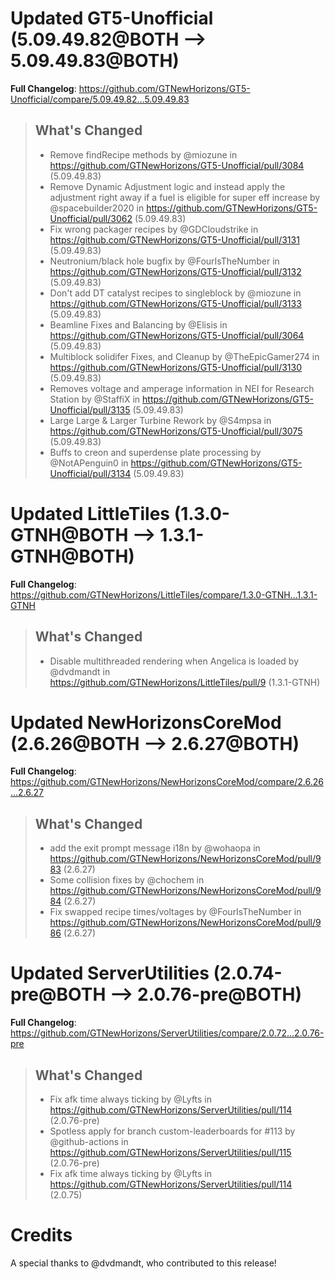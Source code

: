 # Updated GT5-Unofficial (5.09.49.82@BOTH --> 5.09.49.83@BOTH)
**Full Changelog**: https://github.com/GTNewHorizons/GT5-Unofficial/compare/5.09.49.82...5.09.49.83
>## What's Changed
> * Remove findRecipe methods by @miozune in https://github.com/GTNewHorizons/GT5-Unofficial/pull/3084 (5.09.49.83)
> * Remove Dynamic Adjustment logic and instead apply the adjustment right away if a fuel is eligible for super eff increase by @spacebuilder2020 in https://github.com/GTNewHorizons/GT5-Unofficial/pull/3062 (5.09.49.83)
> * Fix wrong packager recipes by @GDCloudstrike in https://github.com/GTNewHorizons/GT5-Unofficial/pull/3131 (5.09.49.83)
> * Neutronium/black hole bugfix by @FourIsTheNumber in https://github.com/GTNewHorizons/GT5-Unofficial/pull/3132 (5.09.49.83)
> * Don't add DT catalyst recipes to singleblock by @miozune in https://github.com/GTNewHorizons/GT5-Unofficial/pull/3133 (5.09.49.83)
> * Beamline Fixes and Balancing by @Elisis in https://github.com/GTNewHorizons/GT5-Unofficial/pull/3064 (5.09.49.83)
> * Multiblock solidifer Fixes, and Cleanup by @TheEpicGamer274 in https://github.com/GTNewHorizons/GT5-Unofficial/pull/3130 (5.09.49.83)
> * Removes voltage and amperage information in NEI for Research Station by @StaffiX in https://github.com/GTNewHorizons/GT5-Unofficial/pull/3135 (5.09.49.83)
> * Large Large & Larger Turbine Rework by @S4mpsa in https://github.com/GTNewHorizons/GT5-Unofficial/pull/3075 (5.09.49.83)
> * Buffs to creon and superdense plate processing by @NotAPenguin0 in https://github.com/GTNewHorizons/GT5-Unofficial/pull/3134 (5.09.49.83)
>

# Updated LittleTiles (1.3.0-GTNH@BOTH --> 1.3.1-GTNH@BOTH)
**Full Changelog**: https://github.com/GTNewHorizons/LittleTiles/compare/1.3.0-GTNH...1.3.1-GTNH
>## What's Changed
> * Disable multithreaded rendering when Angelica is loaded by @dvdmandt in https://github.com/GTNewHorizons/LittleTiles/pull/9 (1.3.1-GTNH)
>

# Updated NewHorizonsCoreMod (2.6.26@BOTH --> 2.6.27@BOTH)
**Full Changelog**: https://github.com/GTNewHorizons/NewHorizonsCoreMod/compare/2.6.26...2.6.27
>## What's Changed
> * add the exit prompt message i18n by @wohaopa in https://github.com/GTNewHorizons/NewHorizonsCoreMod/pull/983 (2.6.27)
> * Some collision fixes by @chochem in https://github.com/GTNewHorizons/NewHorizonsCoreMod/pull/984 (2.6.27)
> * Fix swapped recipe times/voltages by @FourIsTheNumber in https://github.com/GTNewHorizons/NewHorizonsCoreMod/pull/986 (2.6.27)
>

# Updated ServerUtilities (2.0.74-pre@BOTH --> 2.0.76-pre@BOTH)
**Full Changelog**: https://github.com/GTNewHorizons/ServerUtilities/compare/2.0.72...2.0.76-pre
>## What's Changed
> * Fix afk time always ticking by @Lyfts in https://github.com/GTNewHorizons/ServerUtilities/pull/114 (2.0.76-pre)
> * Spotless apply for branch custom-leaderboards for #113 by @github-actions in https://github.com/GTNewHorizons/ServerUtilities/pull/115 (2.0.76-pre)
> * Fix afk time always ticking by @Lyfts in https://github.com/GTNewHorizons/ServerUtilities/pull/114 (2.0.75)
>

# Credits
A special thanks to @dvdmandt, who contributed to this release!